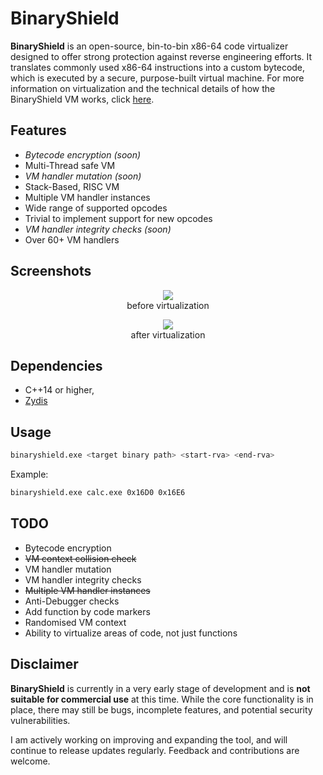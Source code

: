# BinaryShield

**BinaryShield** is an open-source, bin-to-bin x86-64 code virtualizer designed to offer strong protection against reverse engineering efforts. It translates commonly used x86-64 instructions into a custom bytecode, which is executed by a secure, purpose-built virtual machine. For more information on virtualization and the technical details of how the BinaryShield VM works, click [here](https://connorjaydunn.github.io/blog/posts/binaryshield-a-bin2bin-x86-64-code-virtualizer/).

Features
----
* _Bytecode encryption (soon)_
* Multi-Thread safe VM
* _VM handler mutation (soon)_
* Stack-Based, RISC VM
* Multiple VM handler instances
* Wide range of supported opcodes
* Trivial to implement support for new opcodes
* _VM handler integrity checks (soon)_
* Over 60+ VM handlers

Screenshots
---

<p align="center">
  <img src="https://github.com/connorjaydunn/BinaryShield/blob/main/screenshots/before.png"/>
  <br>
  before virtualization
</p>

<p align="center">
  <img src="https://github.com/connorjaydunn/BinaryShield/blob/main/screenshots/after.png"/>
  <br>
  after virtualization
</p>

Dependencies
---
* C++14 or higher,
* [Zydis](https://github.com/zyantific/zydis)

Usage
----
```bash
binaryshield.exe <target binary path> <start-rva> <end-rva>
```

Example:

```bash
binaryshield.exe calc.exe 0x16D0 0x16E6
```

TODO
----

* Bytecode encryption
* ~~VM context collision check~~
* VM handler mutation
* VM handler integrity checks
* ~~Multiple VM handler instances~~
* Anti-Debugger checks
* Add function by code markers
* Randomised VM context
* Ability to virtualize areas of code, not just functions

Disclaimer
---
**BinaryShield** is currently in a very early stage of development and is **not suitable for commercial use** at this time. While the core functionality is in place, there may still be bugs, incomplete features, and potential security vulnerabilities.

I am actively working on improving and expanding the tool, and will continue to release updates regularly. Feedback and contributions are welcome.